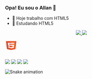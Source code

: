 ### Opa! Eu sou o Allan 👋
- 🔭 Hoje trabalho com HTML5
- 🌱 Estudando HTML5
<div align="center">
<a href="https://github.com/AllazaoAllado">
<img height="180em" src="https://github-readme-stats.vercel.app/api?username=AllazaoAllado&show_icons=true&theme=dark&include_all_commits=true&count_private=true"/>
<img height="180em" src="https://github-readme-stats.vercel.app/api/top-langs/?username=AllazaoAllado&layout=compact&langs_count=7&theme=dark"/>
</div>
<div style="display: inline_block"><br>
  <img align="center" alt="AllazaoAllado-HTML" height="30" width="40" src="https://raw.githubusercontent.com/devicons/devicon/master/icons/html5/html5-original.svg">
</div>
  
##
<div>
  <a href="https://instagram.com/allan_cordeirooo" target="_blank"><img src="https://img.shields.io/badge/-Instagram-%23E4405F?style=for-the-badge&logo=instagram&logoColor=white" target="_blank"></a>
   <a href="mailto:allanv985@gmail.com" target="_blank"><img src="https://img.shields.io/badge/Gmail-D14836?style=for-the-badge&logo=gmail&logoColor=white" target="_blank"></a>
  <a href="https://www.linkedin.com/in/allan-souza-cordeiro-649322228" target="_blank"><img src="https://img.shields.io/badge/-LinkedIn-%230077B5?style=for-the-badge&logo=linkedin&logoColor=white" target="_blank"></a>
  <a href="https://api.whatsapp.com/send?phone=5548998013745" target="_blank"><img src="https://img.shields.io/badge/WhatsApp-25D366?style=for-the-badge&logo=whatsapp&logoColor=white" target="_blank"></a>
  
  ![Snake animation](https://github.com/AllazaoAllado/AllazaoAllado/blob/output/github-contribution-grid-snake.svg)
  
</div>
